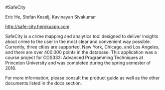 #SafeCity

Eric He, Stefan Keselj, Kavinayan Sivakumar

http://safe-city.herokuapp.com

SafeCity is a crime mapping and analytics tool designed to deliver insights about crime to the user in the most clear and convenient way possible. Currently, three cities are supported, New York, Chicago, and Los Angeles, and there are over 400.000 points in the database. This application was a course project for COS333: Advanced Programming Techniques at Princeton University and was completed during the spring semester of 2016.

For more information, please consult the product guide as well as the other documents listed in the docs section.